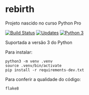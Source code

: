 # rebirth
Projeto nascido no curso Python Pro

[![Build Status](https://travis-ci.org/alisonamerico/rebirth.svg?branch=master)](https://travis-ci.org/alisonamerico/rebirth)
[![Updates](https://pyup.io/repos/github/alisonamerico/rebirth/shield.svg)](https://pyup.io/repos/github/alisonamerico/rebirth/)
[![Python 3](https://pyup.io/repos/github/alisonamerico/rebirth/python-3-shield.svg)](https://pyup.io/repos/github/alisonamerico/rebirth/)

Suportada a versão 3 do Python

Para instalar:

```console
python3 -m venv .venv
source .venv/bin/activate
pip install -r requirements-dev.txt
```

Para conferir a qualidade do código:

```console
flake8

```